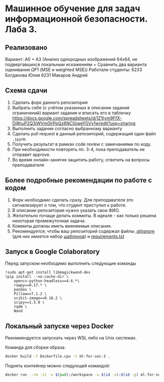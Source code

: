 # Машинное обучение для задач информационной безопасности. Лаба 3. 

## Реализовано
Вариант: А0 + А3 (Анализ однородных изображений 64х64, не подвергавшихся локальным искажениям + Сравнить два варианта оценивания 𝑄𝐹1 (MSE и weighted MSE))
Работали студенты:
6233 Богданова Юлия
6231 Макаров Андрей

## Схема сдачи

1. Сделать форк данного репозитория
2. Выбрать себе (с учётом указанных в описании задания ограничений) вариант задания и вписать его в табличку https://docs.google.com/spreadsheets/d/1Z1tym9FfX-Dj8huP2Q3iWVm0lrPpQz6NCGiweYGVy1w/edit?usp=sharing
3. Выполнить задание согласно выбранному варианту
4. Сделать pull request в данный репозиторий, содержащий один файл `.ipynb`.
5. Получить результат в рамках code review с замечаниями по коду.
6. При необходимости повторять пп. 3-4, пока преподаватель не отправит approve.
7. Во время онлайн-занятия защитить работу, ответить на вопросы преподавателя

## Более подробные рекомендации по работе с кодом

1. Форк *необходимо* сделать сразу. Для преподавателя это сигнализирует о том, что студент приступил к работе.
2. В описании репозитория нужно указать свои ФИО.
3. Желательно почаще делать коммиты. В идеале - как только решена некоторая промежуточная задача.
4. Коммиты *должны* иметь вменяемые описания.
5. Рекомендуется, чтобы ваш репозиторий содержал файлы [.gitignore](https://docs.github.com/en/get-started/getting-started-with-git/ignoring-files) (для них имеется набор [шаблонов](https://github.com/github/gitignore)) и [requirements.txt](https://www.jetbrains.com/help/pycharm/managing-dependencies.html#create-requirements)

## Запуск в Google Colaboratory

Перед запуском необходимо выполнить следующие команды 
```
!sudo apt-get install libmagickwand-dev
!pip install --no-cache-dir \
    opencv-python-headless==4.6.*\
    rawpy==0.17.* \
    pandas \
    Pillow==7.1.2 \
    scikit-image==0.16.2 \
    scipy==1.5.0 \
    tqdm \
    Wand
```

## Локальный запуске через Docker

Рекоммендуется запускать через WSL либо на Unix системах.

Команда для сборки образа:
```bash
docker build -f Dockerfile.cpu -t ml-for-sec-3 .
```

Поднять контейнер можно следующей командой:
```bash
docker run --rm -it -v $(pwd):/workspace -u $(id -u):$(id -g) ml-for-sec-3
```
